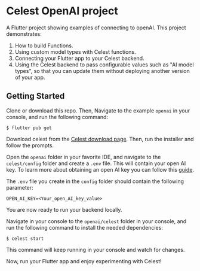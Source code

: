 # Celest OpenAI project

A Flutter project showing examples of connecting to openAI. This project demonstrates:

1. How to build Functions.
2. Using custom model types with Celest functions.
3. Connecting your Flutter app to your Celest backend.
4. Using the Celest backend to pass configurable values such as "AI model types", so that you can update them without deploying another version of your app.


## Getting Started

Clone or download this repo. Then, Navigate to the example `openai` in your console, and run the following command:

```shell
$ flutter pub get
```

Download celest from the [Celest download page](https://celest.dev/download). Then, run the installer and follow the prompts.

Open the `openai` folder in your favorite IDE, and navigate to the `celest/config` folder and create a `.env` file. This will contain your open AI key. To learn more about obtaining an open AI key you can follow this [guide](https://www.maisieai.com/help/how-to-get-an-openai-api-key-for-chatgpt). 

The `.env` file you create in the `config` folder should contain the following parameter:

```shell
OPEN_AI_KEY=<Your_open_AI_key_value>
```

You are now ready to run your backend locally.

Navigate in your console to the `openai/celest` folder in your console, and run the following command to install the needed dependencies:

```shell
$ celest start
```

This command will keep running in your console and watch for changes.

Now, run your Flutter app and enjoy experimenting with Celest!
